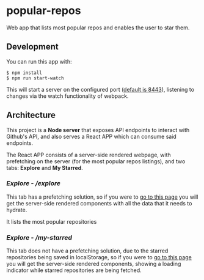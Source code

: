 # popular-repos
Web app that lists most popular repos and enables the user to star them.

## Development
You can run this app with:
```
$ npm install
$ npm run start-watch
```

This will start a server on the configured port ([default is 8443](http://localhost:8443/explore)), listening to changes via the watch functionality of webpack.

## Architecture
This project is a **Node server** that exposes API endpoints to interact with Github's API, and also serves a React APP which can consume said endpoints.

The React APP consists of a server-side rendered webpage, with prefetching on the server (for the most popular repos listings), and two tabs: **Explore** and **My Starred**.

### *Explore - /explore*
This tab has a prefetching solution, so if you were to [go to this page](http://localhost:8443/explore) you will get the server-side rendered components with all the data that it needs to hydrate.

It lists the most popular repositories

### *Explore - /my-starred*
This tab does not have a prefetching solution, due to the starred repositories being saved in localStorage, so if you were to [go to this page](http://localhost:8443/my-starred) you will get the server-side rendered components, showing a loading indicator while starred repositories are being fetched.
